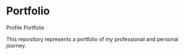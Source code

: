 # Portfolio
Profile Portfolio

This repository represents a portfolio of my professional and personal journey.
